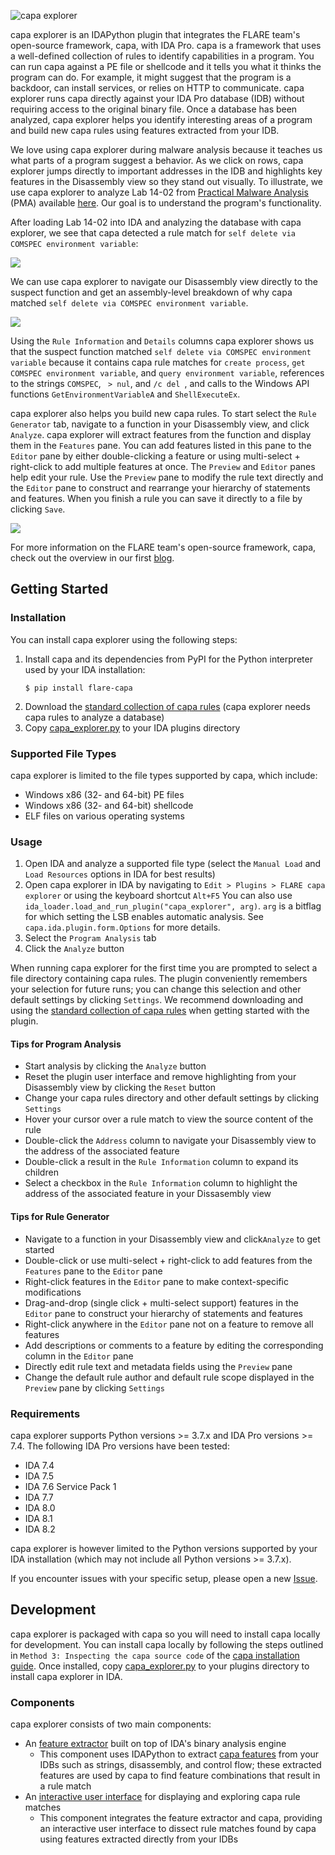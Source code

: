 ![capa explorer](../../../.github/capa-explorer-logo.png)

capa explorer is an IDAPython plugin that integrates the FLARE team's open-source framework, capa, with IDA Pro. capa is a framework that uses a well-defined collection of rules to 
identify capabilities in a program. You can run capa against a PE file or shellcode and it tells you what it thinks the program can do. For example, it might suggest that 
the program is a backdoor, can install services, or relies on HTTP to communicate. capa explorer runs capa directly against your IDA Pro database (IDB) without requiring access
to the original binary file. Once a database has been analyzed, capa explorer helps you identify interesting areas of a program and build new capa rules using features extracted from your IDB.

We love using capa explorer during malware analysis because it teaches us what parts of a program suggest a behavior. As we click on rows, capa explorer jumps directly 
to important addresses in the IDB and highlights key features in the Disassembly view so they stand out visually. To illustrate, we use capa explorer to 
analyze Lab 14-02 from [Practical Malware Analysis](https://nostarch.com/malware) (PMA) available [here](https://practicalmalwareanalysis.com/labs/). Our goal is to understand 
the program's functionality.

After loading Lab 14-02 into IDA and analyzing the database with capa explorer, we see that capa detected a rule match for `self delete via COMSPEC environment variable`:

![](../../../doc/img/explorer_condensed.png)

We can use capa explorer to navigate our Disassembly view directly to the suspect function and get an assembly-level breakdown of why capa matched `self delete via COMSPEC environment variable`.

![](../../../doc/img/explorer_expanded.png)

Using the `Rule Information` and `Details` columns capa explorer shows us that the suspect function matched `self delete via COMSPEC environment variable` because it contains capa rule matches for `create process`, `get COMSPEC environment variable`,
and `query environment variable`, references to the strings `COMSPEC`, ` > nul`, and `/c del `, and calls to the Windows API functions `GetEnvironmentVariableA` and `ShellExecuteEx`.

capa explorer also helps you build new capa rules. To start select the `Rule Generator` tab, navigate to a function in your Disassembly view,
and click `Analyze`. capa explorer will extract features from the function and display them in the `Features` pane. You can add features listed in this pane to the `Editor` pane
by either double-clicking a feature or using multi-select + right-click to add multiple features at once. The `Preview` and `Editor` panes help edit your rule. Use the `Preview` pane
to modify the rule text directly and the `Editor` pane to construct and rearrange your hierarchy of statements and features. When you finish a rule you can save it directly to a file by clicking `Save`.

![](../../../doc/img/rulegen_expanded.png)

For more information on the FLARE team's open-source framework, capa, check out the overview in our first [blog](https://www.mandiant.com/resources/capa-automatically-identify-malware-capabilities).

## Getting Started

### Installation

You can install capa explorer using the following steps:

1. Install capa and its dependencies from PyPI for the Python interpreter used by your IDA installation:
    ```
    $ pip install flare-capa
    ```
2. Download the [standard collection of capa rules](https://github.com/mandiant/capa-rules) (capa explorer needs capa rules to analyze a database)
3. Copy [capa_explorer.py](https://raw.githubusercontent.com/mandiant/capa/master/capa/ida/plugin/capa_explorer.py) to your IDA plugins directory

### Supported File Types

capa explorer is limited to the file types supported by capa, which include:

* Windows x86 (32- and 64-bit) PE files
* Windows x86 (32- and 64-bit) shellcode
* ELF files on various operating systems

### Usage

1. Open IDA and analyze a supported file type (select the `Manual Load` and `Load Resources` options in IDA for best results)
2. Open capa explorer in IDA by navigating to `Edit > Plugins > FLARE capa explorer` or using the keyboard shortcut `Alt+F5`
   You can also use `ida_loader.load_and_run_plugin("capa_explorer", arg)`. `arg` is a bitflag for which setting the LSB enables automatic analysis. See `capa.ida.plugin.form.Options` for more details.
3. Select the `Program Analysis` tab
4. Click the `Analyze` button

When running capa explorer for the first time you are prompted to select a file directory containing capa rules. The plugin conveniently
remembers your selection for future runs; you can change this selection and other default settings by clicking `Settings`. We recommend 
downloading and using the [standard collection of capa rules](https://github.com/mandiant/capa-rules) when getting started with the plugin.

#### Tips for Program Analysis

* Start analysis by clicking the `Analyze` button
* Reset the plugin user interface and remove highlighting from your Disassembly view by clicking the `Reset` button
* Change your capa rules directory and other default settings by clicking `Settings`
* Hover your cursor over a rule match to view the source content of the rule
* Double-click the `Address` column to navigate your Disassembly view to the address of the associated feature
* Double-click a result in the `Rule Information` column to expand its children
* Select a checkbox in the `Rule Information` column to highlight the address of the associated feature in your Dissasembly view

#### Tips for Rule Generator

* Navigate to a function in your Disassembly view and click`Analyze` to get started
* Double-click or use multi-select + right-click to add features from the `Features` pane to the `Editor` pane
* Right-click features in the `Editor` pane to make context-specific modifications
* Drag-and-drop (single click + multi-select support) features in the `Editor` pane to construct your hierarchy of statements and features
* Right-click anywhere in the `Editor` pane not on a feature to remove all features
* Add descriptions or comments to a feature by editing the corresponding column in the `Editor` pane
* Directly edit rule text and metadata fields using the `Preview` pane
* Change the default rule author and default rule scope displayed in the `Preview` pane by clicking `Settings`

### Requirements

capa explorer supports Python versions >= 3.7.x and IDA Pro versions >= 7.4. The following IDA Pro versions have been tested:

* IDA 7.4
* IDA 7.5
* IDA 7.6 Service Pack 1
* IDA 7.7
* IDA 8.0
* IDA 8.1
* IDA 8.2

capa explorer is however limited to the Python versions supported by your IDA installation (which may not include all Python versions >= 3.7.x).

If you encounter issues with your specific setup, please open a new [Issue](https://github.com/mandiant/capa/issues).

## Development

capa explorer is packaged with capa so you will need to install capa locally for development. You can install capa locally by following the steps outlined in `Method 3: Inspecting the capa source code` of the [capa 
installation guide](https://github.com/mandiant/capa/blob/master/doc/installation.md#method-3-inspecting-the-capa-source-code). Once installed, copy [capa_explorer.py](https://raw.githubusercontent.com/mandiant/capa/master/capa/ida/plugin/capa_explorer.py) 
to your plugins directory to install capa explorer in IDA.

### Components

capa explorer consists of two main components:

* An [feature extractor](https://github.com/mandiant/capa/tree/master/capa/features/extractors/ida) built on top of IDA's binary analysis engine
  * This component uses IDAPython to extract [capa features](https://github.com/mandiant/capa-rules/blob/master/doc/format.md#extracted-features) from your IDBs such as strings, 
disassembly, and control flow; these extracted features are used by capa to find feature combinations that result in a rule match
* An [interactive user interface](https://github.com/mandiant/capa/tree/master/capa/ida/plugin) for displaying and exploring capa rule matches
  * This component integrates the feature extractor and capa, providing an interactive user interface to dissect rule matches found by capa using features extracted directly from your IDBs
